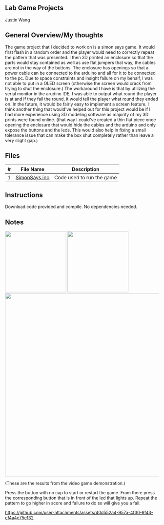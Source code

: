 ## Lab Game Projects
Justin Wang

 ## General Overview/My thoughts

The  game project that I decided to work on is a simon says game. It would first flash in a random order and the player would need to correctly repeat the pattern that was presented. I then 3D printed an enclosure so that the parts would stay contained as well as use flat jumpers that way, the cables are not in the way of the buttons. The enclosure has openings so that a power cable can be connected to the arduino and all for it to be connected to the pc. Due to  space constraints and insight failure on my behalf, I was not able to put in a OLED screen (otherwise the screen would crack from trying to shut the enclosure.) The workaround I have is that by utilizing the serial monitor in the arudino IDE, I was able to output what round the player is at and if they fail the round, it would tell the player what round they ended on. In the future, it would be fairly easy to implement a screen feature. I think another thing that would've helped out for this project would be if I had more experience using 3D modeling software as majority of my 3D prints were found online. (that way I could've created a thin flat piece once opening the enclosure that would hide the cables and the arduino and only expose the buttons and the leds. This would also help in fixing a small tolerance issue that can make the box shut completely rather than leave a very slight gap.) 

## Files

| # | File Name | Description |
| :-: | ----------- | ---------------------- |
| 1 | [SimonSays.ino](./SimonSays.ino) | Code used to run the game |

## Instructions

Download code provided and compile. 
No dependencies needed.



## Notes

  <img src=  "https://github.com/user-attachments/assets/b9cf7b78-84bf-4280-8ad6-6897323665f0" width = 200>

  <img src=  "https://github.com/user-attachments/assets/09ce3974-259b-4207-bead-cc33beb88e07" width = 200>

  <img src= "https://github.com/user-attachments/assets/df40f33f-c047-4bf1-9dc5-7dd8efe32d19" width = 600> 
  
  (These are the results from the video game demonstration.)



  Press the button with no cap to start or restart the game. From there press the corresponding button that is in front of the led that lights up. Repeat the pattern to go higher in score and failure to do so will give you a fail. 
  

https://github.com/user-attachments/assets/40d552a4-957a-4f30-9f43-ef4a4e75e132

